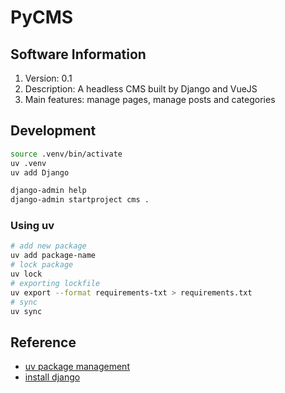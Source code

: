# PyCMS

## Software Information

1. Version: 0.1
2. Description: A headless CMS built by Django and VueJS
3. Main features: manage pages, manage posts and categories

## Development

```sh
source .venv/bin/activate
uv .venv
uv add Django

django-admin help
django-admin startproject cms .
```

### Using uv

```sh
# add new package
uv add package-name
# lock package
uv lock
# exporting lockfile
uv export --format requirements-txt > requirements.txt
# sync
uv sync
```

## Reference

- [uv package management](https://docs.astral.sh/uv/getting-started/installation/)
- [install django](https://docs.djangoproject.com/en/5.1/topics/install/#installing-official-release)
